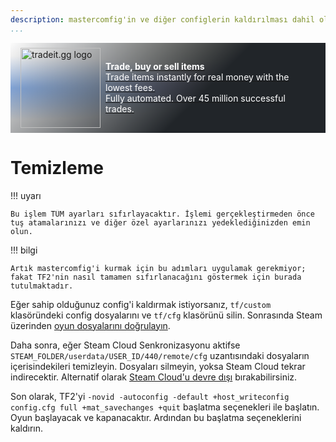 ```yaml
---
description: mastercomfig'in ve diğer configlerin kaldırılması dahil olmak üzere TF2 nasıl tamamen sıfırlanır.
...
```


<div style="background: linear-gradient(135deg, rgba(33,37,41, 0.01), rgba(33,37,41, 1) 60%),radial-gradient(ellipse at top left, rgba(255,255,255, 0.5), transparent 50%),radial-gradient(ellipse at top right, rgba(255,228,132, 0.5), transparent 50%),radial-gradient(ellipse at center right, rgba(112.520718,44.062154,249.437846, 0.5), transparent 50%),radial-gradient(ellipse at center left, rgba(13,110,253, 0.5), transparent 50%);padding:0.5rem 1rem;display: flex;align-items: center;margin-bottom: 1rem" class="md-typeset">
    <div>
        <a href="https://tradeit.gg/?aff=comfig">
            <img style="height:8rem;width:8rem;aspect-ratio:1/1;display: inline-block;" alt="tradeit.gg logo" src="https://mastercomfig.com/img/third_party/tradeit.webp" width="128" height="128">
        </a>
    </div>
    <div style="margin-left: 0.5rem;">
        <a href="https://tradeit.gg/?aff=comfig">
            <p style="color:#fff">
                <strong>Trade, buy or sell items</strong><br>
                Trade items instantly for real money with the lowest fees.<br>
                Fully automated. Over 45 million successful trades.
            </p>
        </a>
    </div>
</div>

# Temizleme

!!! uyarı

    Bu işlem TÜM ayarları sıfırlayacaktır. İşlemi gerçekleştirmeden önce tuş atamalarınızı ve diğer özel ayarlarınızı yedeklediğinizden emin olun.

!!! bilgi

    Artık mastercomfig'i kurmak için bu adımları uygulamak gerekmiyor; fakat TF2'nin nasıl tamamen sıfırlanacağını göstermek için burada tutulmaktadır.

Eğer sahip olduğunuz config'i kaldırmak istiyorsanız, 
`tf/custom` klasöründeki config dosyalarını ve `tf/cfg` klasörünü silin.
Sonrasında Steam üzerinden 
[oyun dosyalarını doğrulayın](https://help.steampowered.com/en/faqs/view/0C48-FCBD-DA71-93EB).

Daha sonra, eğer Steam Cloud Senkronizasyonu aktifse `STEAM_FOLDER/userdata/USER_ID/440/remote/cfg` uzantısındaki dosyaların içerisindekileri temizleyin. 
Dosyaları silmeyin, yoksa Steam Cloud tekrar indirecektir. Alternatif olarak
[Steam Cloud'u devre dışı](https://help.steampowered.com/en/faqs/view/68D2-35AB-09A9-7678#enabling) bırakabilirsiniz.

Son olarak, TF2'yi `-novid -autoconfig -default +host_writeconfig config.cfg full +mat_savechanges +quit`
başlatma seçenekleri ile başlatın. Oyun başlayacak ve kapanacaktır. Ardından bu başlatma seçeneklerini kaldırın.
